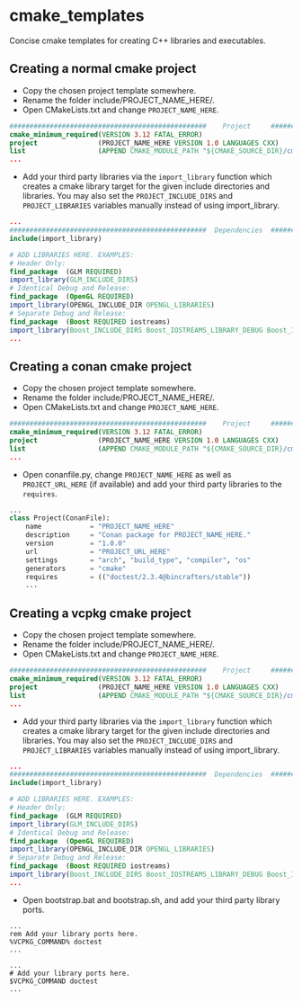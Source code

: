 # cmake_templates
Concise cmake templates for creating C++ libraries and executables.

## Creating a normal cmake project
- Copy the chosen project template somewhere.
- Rename the folder include/PROJECT_NAME_HERE/.
- Open CMakeLists.txt and change `PROJECT_NAME_HERE`.
```cmake
#################################################    Project     #################################################
cmake_minimum_required(VERSION 3.12 FATAL_ERROR)
project               (PROJECT_NAME_HERE VERSION 1.0 LANGUAGES CXX)
list                  (APPEND CMAKE_MODULE_PATH "${CMAKE_SOURCE_DIR}/cmake")
...
```
- Add your third party libraries via the `import_library` function which creates a cmake library target for the 
given include directories and libraries. You may also set the `PROJECT_INCLUDE_DIRS` and `PROJECT_LIBRARIES` 
variables manually instead of using import_library.
```cmake
...
#################################################  Dependencies  #################################################
include(import_library)

# ADD LIBRARIES HERE. EXAMPLES:
# Header Only:
find_package  (GLM REQUIRED)
import_library(GLM_INCLUDE_DIRS)
# Identical Debug and Release:
find_package  (OpenGL REQUIRED)
import_library(OPENGL_INCLUDE_DIR OPENGL_LIBRARIES)
# Separate Debug and Release:
find_package  (Boost REQUIRED iostreams)
import_library(Boost_INCLUDE_DIRS Boost_IOSTREAMS_LIBRARY_DEBUG Boost_IOSTREAMS_LIBRARY_RELEASE)
...
```

## Creating a conan cmake project
- Copy the chosen project template somewhere.
- Rename the folder include/PROJECT_NAME_HERE/.
- Open CMakeLists.txt and change `PROJECT_NAME_HERE`.
```cmake
#################################################    Project     #################################################
cmake_minimum_required(VERSION 3.12 FATAL_ERROR)
project               (PROJECT_NAME_HERE VERSION 1.0 LANGUAGES CXX)
list                  (APPEND CMAKE_MODULE_PATH "${CMAKE_SOURCE_DIR}/cmake")
...
```
- Open conanfile.py, change `PROJECT_NAME_HERE` as well as `PROJECT_URL_HERE` (if available) and add your 
third party libraries to the `requires`.
```python
...
class Project(ConanFile):
    name            = "PROJECT_NAME_HERE"
    description     = "Conan package for PROJECT_NAME_HERE."
    version         = "1.0.0"                
    url             = "PROJECT_URL_HERE"
    settings        = "arch", "build_type", "compiler", "os"
    generators      = "cmake"
    requires        = (("doctest/2.3.4@bincrafters/stable")) 
    ...
```

## Creating a vcpkg cmake project
- Copy the chosen project template somewhere.
- Rename the folder include/PROJECT_NAME_HERE/.
- Open CMakeLists.txt and change `PROJECT_NAME_HERE`.
```cmake
#################################################    Project     #################################################
cmake_minimum_required(VERSION 3.12 FATAL_ERROR)
project               (PROJECT_NAME_HERE VERSION 1.0 LANGUAGES CXX)
list                  (APPEND CMAKE_MODULE_PATH "${CMAKE_SOURCE_DIR}/cmake")
...
```
- Add your third party libraries via the `import_library` function which creates a cmake library target for the 
given include directories and libraries. You may also set the `PROJECT_INCLUDE_DIRS` and `PROJECT_LIBRARIES` 
variables manually instead of using import_library.
```cmake
...
#################################################  Dependencies  #################################################
include(import_library)

# ADD LIBRARIES HERE. EXAMPLES:
# Header Only:
find_package  (GLM REQUIRED)
import_library(GLM_INCLUDE_DIRS)
# Identical Debug and Release:
find_package  (OpenGL REQUIRED)
import_library(OPENGL_INCLUDE_DIR OPENGL_LIBRARIES)
# Separate Debug and Release:
find_package  (Boost REQUIRED iostreams)
import_library(Boost_INCLUDE_DIRS Boost_IOSTREAMS_LIBRARY_DEBUG Boost_IOSTREAMS_LIBRARY_RELEASE)
...
```
- Open bootstrap.bat and bootstrap.sh, and add your third party library ports.
```batch
...
rem Add your library ports here.
%VCPKG_COMMAND% doctest
...
```
```shell
...
# Add your library ports here. 
$VCPKG_COMMAND doctest
...
```